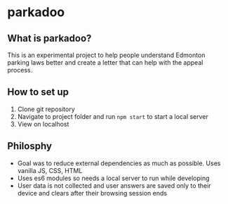 # parkadoo

## What is parkadoo?
This is an experimental project to help people understand Edmonton parking laws better and create a letter that can help with the appeal process.

## How to set up

1. Clone git repository
2. Navigate to project folder and run ```npm start``` to start a local server
3. View on localhost

## Philosphy

- Goal was to reduce external dependencies as much as possible. Uses vanilla JS, CSS, HTML
- Uses es6 modules so needs a local server to run while developing
- User data is not collected and user answers are saved only to their device and clears after their browsing session ends


